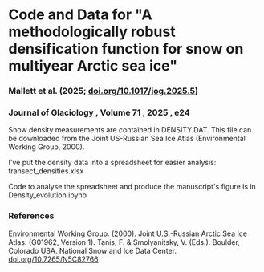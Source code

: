 # Code and Data for "A methodologically robust densification function for snow on multiyear Arctic sea ice"

### Mallett et al. (2025; [doi.org/10.1017/jog.2025.5](https://doi.org/10.1017/jog.2025.5))
### Journal of Glaciology , Volume 71 , 2025 , e24

Snow density measurements are contained in DENSITY.DAT. This file can be downloaded from the Joint US-Russian Sea Ice Atlas (Environmental Working Group, 2000).

I've put the density data into a spreadsheet for easier analysis: transect_densities.xlsx

Code to analyse the spreadsheet and produce the manuscript's figure is in Density_evolution.ipynb

### References

Environmental Working Group. (2000). Joint U.S.-Russian Arctic Sea Ice Atlas. (G01962, Version 1). Tanis, F. & Smolyanitsky, V. (Eds.). Boulder, Colorado USA. National Snow and Ice Data Center. [doi.org/10.7265/N5C82766](https://doi.org/10.7265/N5C82766)
